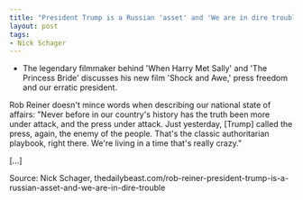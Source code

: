 ```yaml
---
title: "President Trump is a Russian 'asset' and 'We are in dire trouble'"
layout: post
tags:
- Nick Schager
---
```


- The legendary filmmaker behind 'When Harry Met Sally' and 'The Princess Bride' discusses his new film 'Shock and Awe,' press freedom and our erratic president.

Rob Reiner doesn't mince words when describing our national state of affairs: "Never before in our country's history has the truth been more under attack, and the press under attack. Just yesterday, \[Trump\] called the press, again, the enemy of the people. That's the classic authoritarian playbook, right there. We're living in a time that's really crazy."

\[...\]

Source: Nick Schager, thedailybeast.com/rob-reiner-president-trump-is-a-russian-asset-and-we-are-in-dire-trouble
